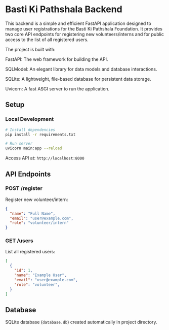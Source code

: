 # Basti Ki Pathshala Backend

This backend is a simple and efficient FastAPI application designed to manage user registrations for the Basti Ki Pathshala Foundation. It provides two core API endpoints for registering new volunteers/interns and for public access to the list of all registered users.

The project is built with:

FastAPI: The web framework for building the API.

SQLModel: An elegant library for data models and database interactions.

SQLite: A lightweight, file-based database for persistent data storage.

Uvicorn: A fast ASGI server to run the application.

## Setup

### Local Development
```bash
# Install dependencies
pip install -r requirements.txt

# Run server
uvicorn main:app --reload
```


Access API at: `http://localhost:8000`

## API Endpoints

### POST /register
Register new volunteer/intern:
```json
{
  "name": "Full Name",
  "email": "user@example.com",
  "role": "volunteer/intern"
}
```

### GET /users
List all registered users:
```json
[
  {
    "id": 1,
    "name": "Example User",
    "email": "user@example.com",
    "role": "volunteer",
  }
]
```

## Database
SQLite database (`database.db`) created automatically in project directory.
